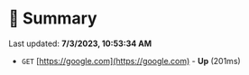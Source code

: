 # 📖 Summary
Last updated: **7/3/2023, 10:53:34 AM**

- `GET` [https://google.com](https://google.com) - **Up** (201ms)

